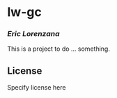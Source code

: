 # lw-gc
### _Eric Lorenzana_

This is a project to do ... something.

## License

Specify license here

